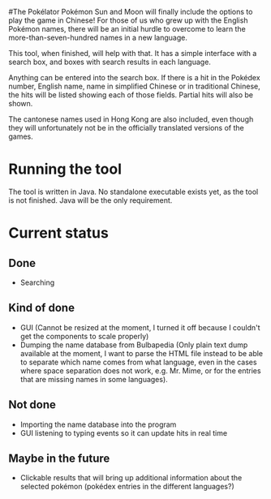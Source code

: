 #The Pokélator
Pokémon Sun and Moon will finally include the options to play the game in Chinese!
For those of us who grew up with the English Pokémon names, there will be an initial hurdle to overcome to learn the more-than-seven-hundred names in a new language.

This tool, when finished, will help with that.
It has a simple interface with a search box, and boxes with search results in each language.

Anything can be entered into the search box. If there is a hit in the Pokédex number, English name, name in simplified Chinese or in traditional Chinese, the hits will be listed showing each of those fields. Partial hits will also be shown.

The cantonese names used in Hong Kong are also included, even though they will unfortunately not be in the officially translated versions of the games.

# Running the tool
The tool is written in Java. No standalone executable exists yet, as the tool is not finished.
Java will be the only requirement.

# Current status
## Done
* Searching

## Kind of done
* GUI (Cannot be resized at the moment, I turned it off because I couldn't get the components to scale properly)
* Dumping the name database from Bulbapedia (Only plain text dump available at the moment, I want to parse the HTML file instead to be able to separate which name comes from what language, even in the cases where space separation does not work, e.g. Mr. Mime, or for the entries that are missing names in some languages).

## Not done
* Importing the name database into the program
* GUI listening to typing events so it can update hits in real time

## Maybe in the future
* Clickable results that will bring up additional information about the selected pokémon (pokédex entries in the different languages?)